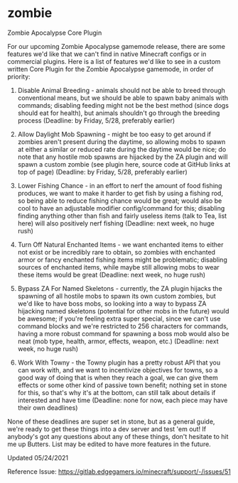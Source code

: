 # zombie

Zombie Apocalypse Core Plugin

For our upcoming Zombie Apocalypse gamemode release, there are some features we'd like that we can't find in native Minecraft configs or in commercial plugins. Here is a list of features we'd like to see in a custom written Core Plugin for the Zombie Apocalypse gamemode, in order of priority:

1) Disable Animal Breeding - animals should not be able to breed through conventional means, but we should be able to spawn baby animals with commands; disabling feeding might not be the best method (since dogs should eat for health), but animals shouldn't go through the breeding process (Deadline: by Friday, 5/28, preferably earlier)

2) Allow Daylight Mob Spawning - might be too easy to get around if zombies aren't present during the daytime, so allowing mobs to spawn at either a similar or reduced rate during the daytime would be nice; do note that any hostile mob spawns are hijacked by the ZA plugin and will spawn a custom zombie (see plugin here, source code at GitHub links at top of page) (Deadline: by Friday, 5/28, preferably earlier)

3) Lower Fishing Chance - in an effort to nerf the amount of food fishing produces, we want to make it harder to get fish by using a fishing rod, so being able to reduce fishing chance would be great; would also be cool to have an adjustable modifier config/command for this; disabling finding anything other than fish and fairly useless items (talk to Tea, list here) will also positively nerf fishing (Deadline: next week, no huge rush)

4) Turn Off Natural Enchanted Items - we want enchanted items to either not exist or be incredibly rare to obtain, so zombies with enchanted armor or fancy enchanted fishing items might be problematic; disabling sources of enchanted items, while maybe still allowing mobs to wear these items would be great (Deadline: next week, no huge rush)

5) Bypass ZA For Named Skeletons - currently, the ZA plugin hijacks the spawning of all hostile mobs to spawn its own custom zombies, but we'd like to have boss mobs, so looking into a way to bypass ZA hijacking named skeletons (potential for other mobs in the future) would be awesome; if you're feeling extra super special, since we can't use command blocks and we're restricted to 256 characters for commands, having a more robust command for spawning a boss mob would also be neat (mob type, health, armor, effects, weapon, etc.) (Deadline: next week, no huge rush)

6) Work With Towny - the Towny plugin has a pretty robust API that you can work with, and we want to incentivize objectives for towns, so a good way of doing that is when they reach a goal, we can give them effects or some other kind of passive town benefit; nothing set in stone for this, so that's why it's at the bottom, can still talk about details if interested and have time (Deadline: none for now, each piece may have their own deadlines)

None of these deadlines are super set in stone, but as a general guide, we're ready to get these things into a dev server and test 'em out! If anybody's got any questions about any of these things, don't hesitate to hit me up Butters. List may be edited to have more features in the future.

Updated 05/24/2021

Reference Issue: https://gitlab.edgegamers.io/minecraft/support/-/issues/51
